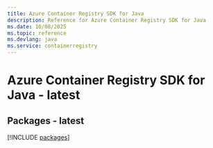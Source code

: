 ```yaml
---
title: Azure Container Registry SDK for Java
description: Reference for Azure Container Registry SDK for Java
ms.date: 10/08/2025
ms.topic: reference
ms.devlang: java
ms.service: containerregistry
---
```

# Azure Container Registry SDK for Java - latest
## Packages - latest
[!INCLUDE [packages](container-registry-index.md)]